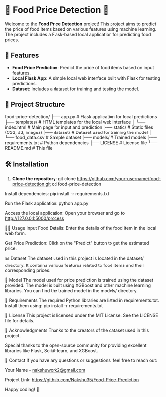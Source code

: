 # 🍕 Food Price Detection 🍔

Welcome to the **Food Price Detection** project! This project aims to predict the price of food items based on various features using machine learning. The project includes a Flask-based local application for predicting food prices.

## 🚀 Features

- **Food Price Prediction**: Predict the price of food items based on input features.
- **Local Flask App**: A simple local web interface built with Flask for testing predictions.
- **Dataset**: Includes a dataset for training and testing the model.

## 📂 Project Structure
food-price-detection/
├── app.py # Flask application for local predictions
├── templates/ # HTML templates for the local web interface
│ └── index.html # Main page for input and prediction
├── static/ # Static files (CSS, JS, images)
├── dataset/ # Dataset used for training the model
│ └── food_data.csv # Sample dataset
├── models/ # Trained models
├── requirements.txt # Python dependencies
├── LICENSE # License file
└── README.md # This file

## 🛠️ Installation

1. **Clone the repository**:
git clone https://github.com/your-username/food-price-detection.git
cd food-price-detection

Install dependencies:
pip install -r requirements.txt

Run the Flask application:
python app.py

Access the local application:
Open your browser and go to http://127.0.0.1:5000/process


🧑‍💻 Usage
Input Food Details: Enter the details of the food item in the local web form.

Get Price Prediction: Click on the "Predict" button to get the estimated price.

📊 Dataset
The dataset used in this project is located in the dataset/ directory. It contains various features related to food items and their corresponding prices.

🤖 Model
The model used for price prediction is trained using the dataset provided. The model is built using XGBoost and other machine learning libraries. You can find the trained model in the models/ directory.

📝 Requirements
The required Python libraries are listed in requirements.txt. Install them using:
pip install -r requirements.txt

📜 License
This project is licensed under the MIT License. See the LICENSE file for details.

🙏 Acknowledgments
Thanks to the creators of the dataset used in this project.

Special thanks to the open-source community for providing excellent libraries like Flask, Scikit-learn, and XGBoost.

📧 Contact
If you have any questions or suggestions, feel free to reach out:

Your Name - nakshuwork2@gmail.com

Project Link: https://github.com/Nakshu35/Food-Price-Prediction

Happy coding! 🎉